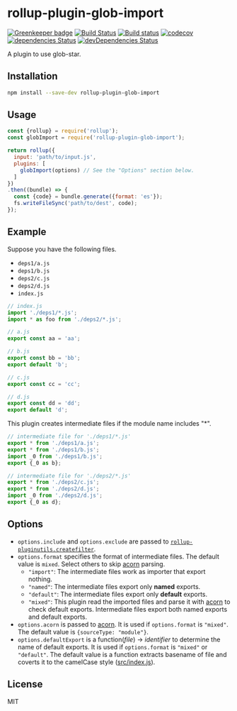 # rollup-plugin-glob-import

[![Greenkeeper badge](https://badges.greenkeeper.io/kei-ito/rollup-plugin-glob-import.svg)](https://greenkeeper.io/)
[![Build Status](https://travis-ci.org/kei-ito/rollup-plugin-glob-import.svg?branch=master)](https://travis-ci.org/kei-ito/rollup-plugin-glob-import)
[![Build status](https://ci.appveyor.com/api/projects/status/github/kei-ito/rollup-plugin-glob-import?branch=master&svg=true)](https://ci.appveyor.com/project/kei-ito/rollup-plugin-glob-import/branch/master)
[![codecov](https://codecov.io/gh/kei-ito/rollup-plugin-glob-import/branch/master/graph/badge.svg)](https://codecov.io/gh/kei-ito/rollup-plugin-glob-import)
[![dependencies Status](https://david-dm.org/kei-ito/rollup-plugin-glob-import/status.svg)](https://david-dm.org/kei-ito/rollup-plugin-glob-import)
[![devDependencies Status](https://david-dm.org/kei-ito/rollup-plugin-glob-import/dev-status.svg)](https://david-dm.org/kei-ito/rollup-plugin-glob-import?type=dev)

A plugin to use glob-star.

## Installation

```bash
npm install --save-dev rollup-plugin-glob-import
```

## Usage

```javascript
const {rollup} = require('rollup');
const globImport = require('rollup-plugin-glob-import');

return rollup({
  input: 'path/to/input.js',
  plugins: [
    globImport(options) // See the "Options" section below.
  ]
})
.then((bundle) => {
  const {code} = bundle.generate({format: 'es'});
  fs.writeFileSync('path/to/dest', code);
});
```

## Example

Suppose you have the following files.

- `deps1/a.js`
- `deps1/b.js`
- `deps2/c.js`
- `deps2/d.js`
- `index.js`

```javascript
// index.js
import './deps1/*.js';
import * as foo from './deps2/*.js';

// a.js
export const aa = 'aa';

// b.js
export const bb = 'bb';
export default 'b';

// c.js
export const cc = 'cc';

// d.js
export const dd = 'dd';
export default 'd';
```

This plugin creates intermediate files if the module name includes "*".

```javascript
// intermediate file for './deps1/*.js'
export * from './deps1/a.js';
export * from './deps1/b.js';
import _0 from './deps1/b.js';
export {_0 as b};

// intermediate file for './deps2/*.js'
export * from './deps2/c.js';
export * from './deps2/d.js';
import _0 from './deps2/d.js';
export {_0 as d};
```

## Options

- `options.include` and `options.exclude` are passed to [`rollup-pluginutils.createfilter`](https://github.com/rollup/rollup-pluginutils#createfilter).
- `options.format` specifies the format of intermediate files.
  The default value is `mixed`. Select others to skip [acorn](https://www.npmjs.com/package/acorn) parsing.
  - `"import"`:
  The intermediate files work as importer that export nothing.
  - `"named"`:
  The intermediate files export only **named** exports.
  - `"default"`:
  The intermediate files export only **default** exports.
  - `"mixed"`:
  This plugin read the imported files and parse it with [acorn](https://www.npmjs.com/package/acorn) to check default exports.
  Intermediate files export both named exports and default exports.
- `options.acorn` is passed to [acorn](https://www.npmjs.com/package/acorn). It is used if `options.format` is `"mixed"`. The default value is `{sourceType: "module"}`.
- `options.defaultExport` is a function(*file*) → *identifier* to determine the name of default exports. It is used if `options.format` is `"mixed"` or `"default"`. The default value is a function extracts basename of file and coverts it to the camelCase style ([src/index.js](https://github.com/kei-ito/rollup-plugin-glob-import/blob/master/src/index.js#L10)).


## License

MIT
